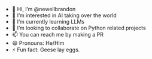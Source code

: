 - 👋 Hi, I’m @newellbrandon
- 👀 I’m interested in AI taking over the world
- 🌱 I’m currently learning LLMs
- 💞️ I’m looking to collaborate on Python related projects
- 📫 You can reach me by making a PR
- 😄 Pronouns: He/Him
- ⚡ Fun fact: Geese lay eggs.

<!---
newellbrandon/newellbrandon is a ✨ special ✨ repository because its `README.md` (this file) appears on your GitHub profile.
You can click the Preview link to take a look at your changes.
--->
